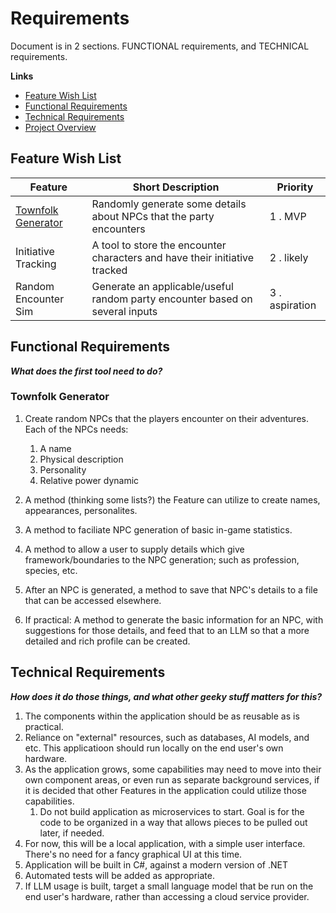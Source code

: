 # Requirements

Document is in 2 sections. FUNCTIONAL requirements, and TECHNICAL requirements.

**Links**

- [Feature Wish List](#feature-wish-list)
- [Functional Requirements](#functional-requirements)
- [Technical Requirements](#technical-requirements)
- [Project Overview](../README.md)

## Feature Wish List

| Feature                                   | Short Description                                                            | Priority       |
| ----------------------------------------- | ---------------------------------------------------------------------------- | -------------- |
| [Townfolk Generator](#townfolk-generator) | Randomly generate some details about NPCs that the party encounters          | 1 . MVP        |
| Initiative Tracking                       | A tool to store the encounter characters and have their initiative tracked   | 2 . likely     |
| Random Encounter Sim                      | Generate an applicable/useful random party encounter based on several inputs | 3 . aspiration |

## Functional Requirements

_**What does the first tool need to do?**_

### Townfolk Generator

1. Create random NPCs that the players encounter on their adventures. Each of the NPCs needs:

   1. A name
   2. Physical description
   3. Personality
   4. Relative power dynamic

2. A method (thinking some lists?) the Feature can utilize to create names, appearances, personalites.
3. A method to faciliate NPC generation of basic in-game statistics.
4. A method to allow a user to supply details which give framework/boundaries to the NPC generation; such as profession, species, etc.
5. After an NPC is generated, a method to save that NPC's details to a file that can be accessed elsewhere.
6. If practical: A method to generate the basic information for an NPC, with suggestions for those details, and feed that to an LLM so that a more detailed and rich profile can be created.

## Technical Requirements

_**How does it do those things, and what other geeky stuff matters for this?**_

1. The components within the application should be as reusable as is practical.
2. Reliance on "external" resources, such as databases, AI models, and etc. This applicatioon should run locally on the end user's own hardware.
3. As the application grows, some capabilities may need to move into their own component areas, or even run as separate background services, if it is decided that other Features in the application could utilize those capabilities.
   1. Do not build application as microservices to start. Goal is for the code to be organized in a way that allows pieces to be pulled out later, if needed.
4. For now, this will be a local application, with a simple user interface. There's no need for a fancy graphical UI at this time.
5. Application will be built in C#, against a modern version of .NET
6. Automated tests will be added as appropriate.
7. If LLM usage is built, target a small language model that be run on the end user's hardware, rather than accessing a cloud service provider.
